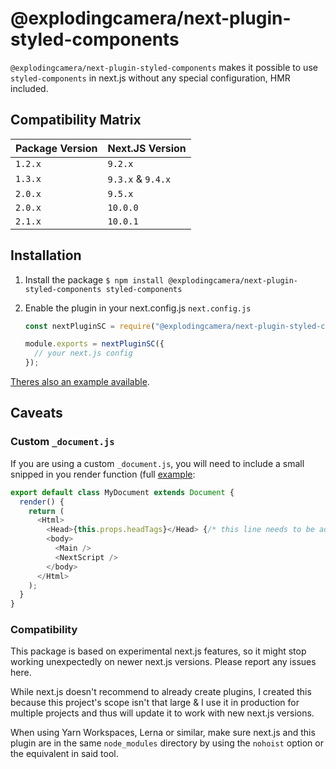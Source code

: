 # @explodingcamera/next-plugin-styled-components

`@explodingcamera/next-plugin-styled-components` makes it possible to use `styled-components` in next.js without any special configuration, HMR included.

## Compatibility Matrix

| Package Version | Next.JS Version   |
| --------------- | ----------------- |
| `1.2.x`         | `9.2.x`           |
| `1.3.x`         | `9.3.x` & `9.4.x` |
| `2.0.x`         | `9.5.x`           |
| `2.0.x`         | `10.0.0`          |
| `2.1.x`         | `10.0.1`          |

## Installation

1. Install the package
   `$ npm install @explodingcamera/next-plugin-styled-components styled-components`

2. Enable the plugin in your next.config.js
   `next.config.js`

   ```js
   const nextPluginSC = require("@explodingcamera/next-plugin-styled-components");

   module.exports = nextPluginSC({
     // your next.js config
   });
   ```

[Theres also an example available](packages/example).

## Caveats

### Custom `_document.js`

If you are using a custom `_document.js`, you will need to include a small snipped in you render function (full [example](packages/example):

```js
export default class MyDocument extends Document {
  render() {
    return (
      <Html>
        <Head>{this.props.headTags}</Head> {/* this line needs to be added */}
        <body>
          <Main />
          <NextScript />
        </body>
      </Html>
    );
  }
}
```

### Compatibility

This package is based on experimental next.js features, so it might stop working unexpectedly on newer next.js versions. Please report any issues here.

While next.js doesn't recommend to already create plugins, I created this because this project's scope isn't that large & I use it in production for multiple projects and thus will update it to work with new next.js versions.

When using Yarn Workspaces, Lerna or similar, make sure next.js and this plugin are in the same `node_modules` directory by using the `nohoist` option or the equivalent in said tool.
